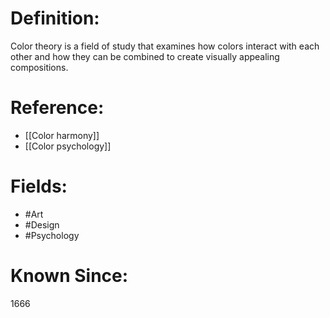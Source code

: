 

# Definition:
Color theory is a field of study that examines how colors interact with each other and how they can be combined to create visually appealing compositions.

# Reference:
- [[Color harmony]]
- [[Color psychology]]

# Fields: 
- #Art
- #Design
- #Psychology

# Known Since:
1666

